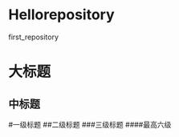 # Hellorepository
first_repository

大标题
==============
中标题
-------------
#一级标题
##二级标题
###三级标题
####最高六级
